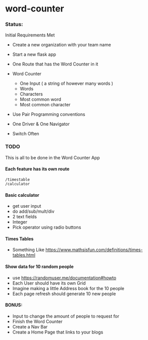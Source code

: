 # word-counter

### Status:

Initial Requirements Met

- Create a new organization with your team name

- Start a new flask app
- One Route that has the Word Counter in it
- Word Counter
  - One Input ( a string of however many words )
  - Words
  - Characters
  - Most common word
  - Most common character

- Use Pair Programming conventions
- One Driver & One Navigator
- Switch Often


### TODO
This is all to be done in the Word Counter App

#### Each feature has its own route
```
/timestable
/calculator
```
#### Basic calculator
- get user input
- do add/sub/mult/div
- 2 text fields
- Integer
- Pick operator using radio buttons
   
#### Times Tables
- Something Like https://www.mathsisfun.com/definitions/times-tables.html
   
#### Show data for 10 random people
- use https://randomuser.me/documentation#howto
- Each User should have its own Grid
- Imagine making a little Address book for the 10 people
- Each page refresh should generate 10 new people

#### BONUS:
- Input to change the amount of people to request for
- Finish the Word Counter
- Create a Nav Bar
- Create a Home Page that links to your blogs
